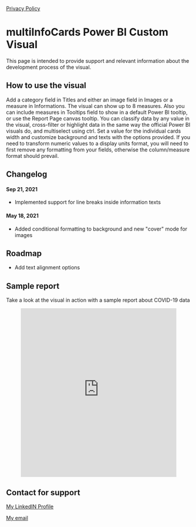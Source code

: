 [Privacy Policy](/PRIVACY)

# multiInfoCards Power BI Custom Visual

This page is intended to provide support and relevant information about the development process of the visual. 

## How to use the visual

Add a category field in Titles and either an image field in Images or a measure in Informations. The visual can show up to 8 measures. Also you can include measures in Tooltips field to show in a default Power BI tooltip, or use the Report Page canvas tooltip. You can classify data by any value in the visual, cross-filter or highlight data in the same way the official Power BI visuals do, and multiselect using ctrl. Set a value for the individual cards width and customize background and texts with the options provided. If you need to transform numeric values to a display units format, you will need to first remove any formatting from your fields, otherwise the column/measure format should prevail. 

## Changelog

#### Sep 21, 2021
* Implemented support for line breaks inside information texts

#### May 18, 2021
* Added conditional formatting to background and new "cover" mode for images

## Roadmap

* Add text alignment options

## Sample report

Take a look at the visual in action with a sample report about COVID-19 data

<figure class="video_container">
  <iframe src="https://app.powerbi.com/view?r=eyJrIjoiZTFhZjIyZDctNTZhZS00YTk3LTlkYzgtNmRlMjkwYjI1YWJmIiwidCI6ImI1OTFhZTU0LTMzYzItNDU4OS1iZTY2LTkwMjFhNDE5NmM3YyJ9&pageName=ReportSection" frameborder="0"  width="100%" height="460" allowfullscreen="true"> </iframe>
</figure>


## Contact for support

[My LinkedIN Profile](https://www.linkedin.com/in/francisco-daniel-souza-fernandes-a75b97b1/)

[My email](mailto:f.daniel.souza@alu.ufc.br)


